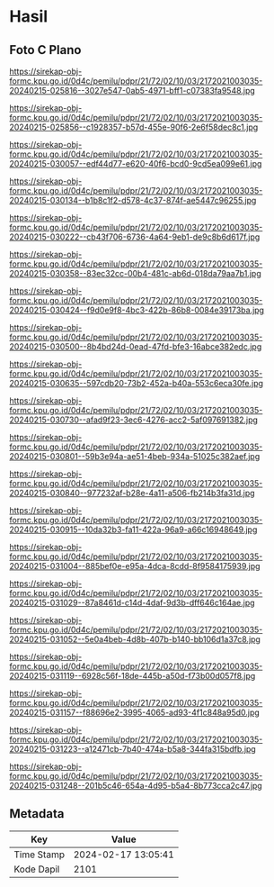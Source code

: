 # Hasil

## Foto C Plano

https://sirekap-obj-formc.kpu.go.id/0d4c/pemilu/pdpr/21/72/02/10/03/2172021003035-20240215-025816--3027e547-0ab5-4971-bff1-c07383fa9548.jpg

https://sirekap-obj-formc.kpu.go.id/0d4c/pemilu/pdpr/21/72/02/10/03/2172021003035-20240215-025856--c1928357-b57d-455e-90f6-2e6f58dec8c1.jpg

https://sirekap-obj-formc.kpu.go.id/0d4c/pemilu/pdpr/21/72/02/10/03/2172021003035-20240215-030057--edf44d77-e620-40f6-bcd0-9cd5ea099e61.jpg

https://sirekap-obj-formc.kpu.go.id/0d4c/pemilu/pdpr/21/72/02/10/03/2172021003035-20240215-030134--b1b8c1f2-d578-4c37-874f-ae5447c96255.jpg

https://sirekap-obj-formc.kpu.go.id/0d4c/pemilu/pdpr/21/72/02/10/03/2172021003035-20240215-030222--cb43f706-6736-4a64-9eb1-de9c8b6d617f.jpg

https://sirekap-obj-formc.kpu.go.id/0d4c/pemilu/pdpr/21/72/02/10/03/2172021003035-20240215-030358--83ec32cc-00b4-481c-ab6d-018da79aa7b1.jpg

https://sirekap-obj-formc.kpu.go.id/0d4c/pemilu/pdpr/21/72/02/10/03/2172021003035-20240215-030424--f9d0e9f8-4bc3-422b-86b8-0084e39173ba.jpg

https://sirekap-obj-formc.kpu.go.id/0d4c/pemilu/pdpr/21/72/02/10/03/2172021003035-20240215-030500--8b4bd24d-0ead-47fd-bfe3-16abce382edc.jpg

https://sirekap-obj-formc.kpu.go.id/0d4c/pemilu/pdpr/21/72/02/10/03/2172021003035-20240215-030635--597cdb20-73b2-452a-b40a-553c6eca30fe.jpg

https://sirekap-obj-formc.kpu.go.id/0d4c/pemilu/pdpr/21/72/02/10/03/2172021003035-20240215-030730--afad9f23-3ec6-4276-acc2-5af097691382.jpg

https://sirekap-obj-formc.kpu.go.id/0d4c/pemilu/pdpr/21/72/02/10/03/2172021003035-20240215-030801--59b3e94a-ae51-4beb-934a-51025c382aef.jpg

https://sirekap-obj-formc.kpu.go.id/0d4c/pemilu/pdpr/21/72/02/10/03/2172021003035-20240215-030840--977232af-b28e-4a11-a506-fb214b3fa31d.jpg

https://sirekap-obj-formc.kpu.go.id/0d4c/pemilu/pdpr/21/72/02/10/03/2172021003035-20240215-030915--10da32b3-fa11-422a-96a9-a66c16948649.jpg

https://sirekap-obj-formc.kpu.go.id/0d4c/pemilu/pdpr/21/72/02/10/03/2172021003035-20240215-031004--885bef0e-e95a-4dca-8cdd-8f9584175939.jpg

https://sirekap-obj-formc.kpu.go.id/0d4c/pemilu/pdpr/21/72/02/10/03/2172021003035-20240215-031029--87a8461d-c14d-4daf-9d3b-dff646c164ae.jpg

https://sirekap-obj-formc.kpu.go.id/0d4c/pemilu/pdpr/21/72/02/10/03/2172021003035-20240215-031052--5e0a4beb-4d8b-407b-b140-bb106d1a37c8.jpg

https://sirekap-obj-formc.kpu.go.id/0d4c/pemilu/pdpr/21/72/02/10/03/2172021003035-20240215-031119--6928c56f-18de-445b-a50d-f73b00d057f8.jpg

https://sirekap-obj-formc.kpu.go.id/0d4c/pemilu/pdpr/21/72/02/10/03/2172021003035-20240215-031157--f88696e2-3995-4065-ad93-4f1c848a95d0.jpg

https://sirekap-obj-formc.kpu.go.id/0d4c/pemilu/pdpr/21/72/02/10/03/2172021003035-20240215-031223--a12471cb-7b40-474a-b5a8-344fa315bdfb.jpg

https://sirekap-obj-formc.kpu.go.id/0d4c/pemilu/pdpr/21/72/02/10/03/2172021003035-20240215-031248--201b5c46-654a-4d95-b5a4-8b773cca2c47.jpg


## Metadata

| Key        | Value               |
| ---------- | ------------------- |
| Time Stamp | 2024-02-17 13:05:41 |
| Kode Dapil | 2101                |



